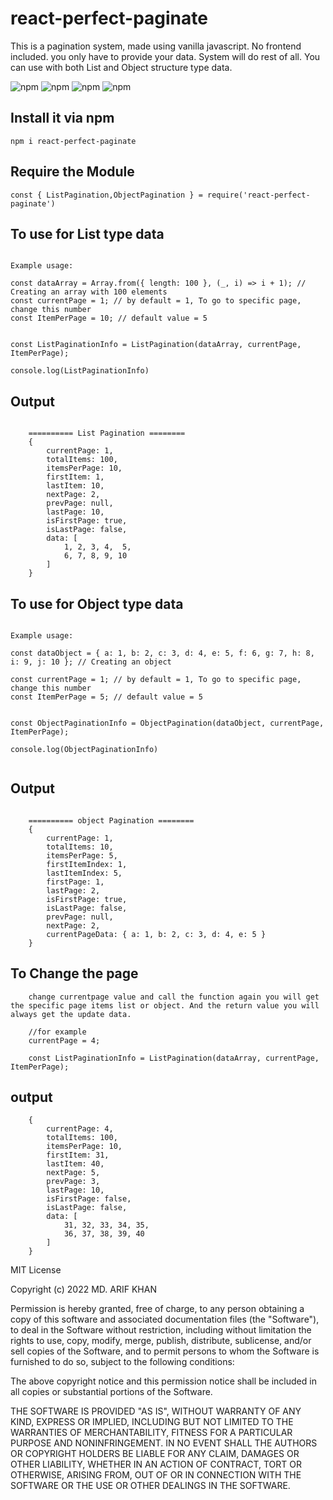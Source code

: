 # react-perfect-paginate

This is a pagination system, made using vanilla javascript. No frontend included. you only have to provide your data. System will do rest of all. You can use with both List and Object structure type data.


![npm](https://img.shields.io/npm/v/react-perfect-paginate?style=plastic)
![npm](https://img.shields.io/npm/l/react-perfect-paginate?color=002350?style=plastic)
![npm](https://img.shields.io/bundlephobia/minzip/react-perfect-paginate?style=plastic)
![npm](https://img.shields.io/npm/dt/react-perfect-paginate?style=plastic)

## Install it via npm

```shell
npm i react-perfect-paginate
```

## Require the Module

```shell
const { ListPagination,ObjectPagination } = require('react-perfect-paginate')
```

## To use for List type data

```shell

Example usage:

const dataArray = Array.from({ length: 100 }, (_, i) => i + 1); // Creating an array with 100 elements
const currentPage = 1; // by default = 1, To go to specific page, change this number
const ItemPerPage = 10; // default value = 5


const ListPaginationInfo = ListPagination(dataArray, currentPage, ItemPerPage); 

console.log(ListPaginationInfo)

```


## Output

```shell

    ========== List Pagination ========
    {
        currentPage: 1,
        totalItems: 100,
        itemsPerPage: 10,
        firstItem: 1,
        lastItem: 10,
        nextPage: 2,
        prevPage: null,
        lastPage: 10,
        isFirstPage: true,
        isLastPage: false,
        data: [
            1, 2, 3, 4,  5,
            6, 7, 8, 9, 10
        ]
    }

```

## To use for Object type data

```shell

Example usage:

const dataObject = { a: 1, b: 2, c: 3, d: 4, e: 5, f: 6, g: 7, h: 8, i: 9, j: 10 }; // Creating an object

const currentPage = 1; // by default = 1, To go to specific page, change this number
const ItemPerPage = 5; // default value = 5


const ObjectPaginationInfo = ObjectPagination(dataObject, currentPage, ItemPerPage); 

console.log(ObjectPaginationInfo)


```


## Output

```shell

    ========== object Pagination ========
    {
        currentPage: 1,
        totalItems: 10,
        itemsPerPage: 5,
        firstItemIndex: 1,
        lastItemIndex: 5,
        firstPage: 1,
        lastPage: 2,
        isFirstPage: true,
        isLastPage: false,
        prevPage: null,
        nextPage: 2,
        currentPageData: { a: 1, b: 2, c: 3, d: 4, e: 5 }
    }

```

## To Change the page 
```shell
    change currentpage value and call the function again you will get the specific page items list or object. And the return value you will always get the update data.

    //for example 
    currentPage = 4;

    const ListPaginationInfo = ListPagination(dataArray, currentPage, ItemPerPage); 

```
## output 

```shell
    {
        currentPage: 4,
        totalItems: 100,
        itemsPerPage: 10,
        firstItem: 31,
        lastItem: 40,
        nextPage: 5,
        prevPage: 3,
        lastPage: 10,
        isFirstPage: false,
        isLastPage: false,
        data: [
            31, 32, 33, 34, 35,
            36, 37, 38, 39, 40
        ]
    }
```

MIT License

Copyright (c) 2022 MD. ARIF KHAN

Permission is hereby granted, free of charge, to any person obtaining a copy
of this software and associated documentation files (the "Software"), to deal
in the Software without restriction, including without limitation the rights
to use, copy, modify, merge, publish, distribute, sublicense, and/or sell
copies of the Software, and to permit persons to whom the Software is
furnished to do so, subject to the following conditions:

The above copyright notice and this permission notice shall be included in all
copies or substantial portions of the Software.

THE SOFTWARE IS PROVIDED "AS IS", WITHOUT WARRANTY OF ANY KIND, EXPRESS OR
IMPLIED, INCLUDING BUT NOT LIMITED TO THE WARRANTIES OF MERCHANTABILITY,
FITNESS FOR A PARTICULAR PURPOSE AND NONINFRINGEMENT. IN NO EVENT SHALL THE
AUTHORS OR COPYRIGHT HOLDERS BE LIABLE FOR ANY CLAIM, DAMAGES OR OTHER
LIABILITY, WHETHER IN AN ACTION OF CONTRACT, TORT OR OTHERWISE, ARISING FROM,
OUT OF OR IN CONNECTION WITH THE SOFTWARE OR THE USE OR OTHER DEALINGS IN THE
SOFTWARE.